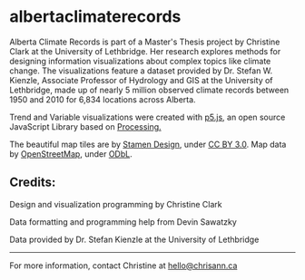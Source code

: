# albertaclimaterecords

<p>Alberta Climate Records is part of a Master's Thesis project by Christine Clark at the University of Lethbridge. Her research explores methods for designing information visualizations about complex topics like climate change. The visualizations feature a dataset provided by Dr. Stefan W. Kienzle, Associate Professor of Hydrology and GIS at the University of Lethbridge, made up of nearly 5 million observed climate records between 1950 and 2010 for 6,834 locations across Alberta. </p>
<p>Trend and Variable visualizations were created with <a target="_blank" href="http://p5js.org/">p5.js</a></a>, an open source JavaScript Library based on <a href="http://processing.org/ target="_blank"">Processing.</a></p>
<p>The beautiful map tiles are by <a target="_blank" href="http://stamen.com">Stamen Design</a>, under <a target="_blank" href="http://creativecommons.org/licenses/by/3.0">CC BY 3.0</a>. Map data by <a target="_blank" href="http://openstreetmap.org">OpenStreetMap</a>, under <a target="_blank" href="http://www.openstreetmap.org/copyright">ODbL</a>.</p>

<h2>Credits:</h2>
<p>Design and visualization programming by Christine Clark</p>
<p>Data formatting and programming help from Devin Sawatzky</p>
<p>Data provided by Dr. Stefan Kienzle at the University of Lethbridge</p> 
<hr />
<p>For more information, contact Christine at <a href="mailto:hello@chrisann.ca">hello@chrisann.ca</a></p>
